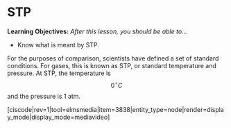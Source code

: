 <div style="float:right;margin:auto"><ebook-button title="Ideal Gas Law" link="https://genchem.science.psu.edu/12-4-ideal-gas-law"></ebook-button></div>


# STP


**Learning Objectives:** _After this lesson, you should be able to…_

* Know what is meant by STP.


For the purposes of comparison, scientists have defined a set of standard conditions. For gases, this is known as STP, or standard temperature and pressure.  At STP, the temperature is $$0 ^{\circ}C$$ and the pressure is 1 atm.

  [ciscode|rev=1|tool=elmsmedia|item=3838|entity_type=node|render=display_mode|display_mode=mediavideo]
  
  <houck-math> </houck-math>